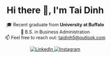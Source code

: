 <h1 align="center">Hi there 👋, I'm Tai Dinh</h1>

<p align="center">
  🎓 Recent graduate from <strong>University at Buffalo</strong><br>
  📘 B.S. in Business Administration<br>
  📫 Feel free to reach out: <a href="mailto:taidinh5@outlook.com">taidinh5@outlook.com</a>
</p>

<p align="center">
  <a href="https://www.linkedin.com/in/yourlinkedin" target="_blank">
    <img src="https://img.shields.io/badge/LinkedIn-%2347c4ec?style=for-the-badge&logo=linkedin&logoColor=white" alt="LinkedIn"/>
  </a>
  <a href="https://www.instagram.com/yourinstagram" target="_blank">
    <img src="https://img.shields.io/badge/Instagram-%2347c4ec?style=for-the-badge&logo=instagram&logoColor=white" alt="Instagram"/>
  </a>
</p>
